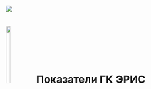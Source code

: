 [<img src="https://img.shields.io/badge/Telegram-%40EriskipCompanyIndicatorsBot-blue?logo=telegram">](https://t.me/EriskipCheckListBot)


# <img src="http://eriskip.com/images/logo-black.svg"  width="15%" height="20%"> Показатели ГК ЭРИС
